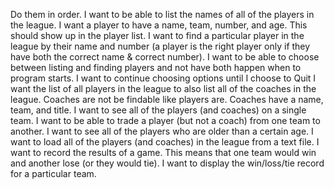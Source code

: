 Do them in order. 
I want to be able to list the names of all of the players in the league.
I want a player to have a name, team, number, and age. This should show up in the player list.
I want to find a particular player in the league by their name and number (a player is the right player only if they have both the correct name & correct number).
I want to be able to choose between listing and finding players and not have both happen when to program starts.
I want to continue choosing options until I choose to Quit
I want the list of all players in the league to also list all of the coaches in the league. Coaches are not be findable like players are. Coaches have a name, team, and title.
I want to see all of the players (and coaches) on a single team.
I want to be able to trade a player (but not a coach) from one team to another.
I want to see all of the players who are older than a certain age.
I want to load all of the players (and coaches) in the league from a text file.
I want to record the results of a game. This means that one team would win and another lose (or they would tie).
I want to display the win/loss/tie record for a particular team.
